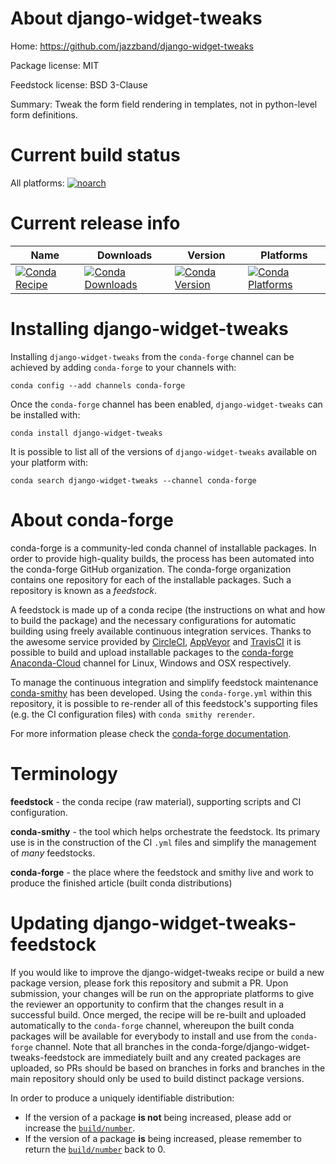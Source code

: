 About django-widget-tweaks
==========================

Home: https://github.com/jazzband/django-widget-tweaks

Package license: MIT

Feedstock license: BSD 3-Clause

Summary: Tweak the form field rendering in templates, not in python-level form definitions.



Current build status
====================

All platforms:
[![noarch](https://img.shields.io/circleci/project/github/conda-forge/django-widget-tweaks-feedstock/master.svg?label=noarch)](https://circleci.com/gh/conda-forge/django-widget-tweaks-feedstock)

Current release info
====================

| Name | Downloads | Version | Platforms |
| --- | --- | --- | --- |
| [![Conda Recipe](https://img.shields.io/badge/recipe-django--widget--tweaks-green.svg)](https://anaconda.org/conda-forge/django-widget-tweaks) | [![Conda Downloads](https://img.shields.io/conda/dn/conda-forge/django-widget-tweaks.svg)](https://anaconda.org/conda-forge/django-widget-tweaks) | [![Conda Version](https://img.shields.io/conda/vn/conda-forge/django-widget-tweaks.svg)](https://anaconda.org/conda-forge/django-widget-tweaks) | [![Conda Platforms](https://img.shields.io/conda/pn/conda-forge/django-widget-tweaks.svg)](https://anaconda.org/conda-forge/django-widget-tweaks) |

Installing django-widget-tweaks
===============================

Installing `django-widget-tweaks` from the `conda-forge` channel can be achieved by adding `conda-forge` to your channels with:

```
conda config --add channels conda-forge
```

Once the `conda-forge` channel has been enabled, `django-widget-tweaks` can be installed with:

```
conda install django-widget-tweaks
```

It is possible to list all of the versions of `django-widget-tweaks` available on your platform with:

```
conda search django-widget-tweaks --channel conda-forge
```


About conda-forge
=================

conda-forge is a community-led conda channel of installable packages.
In order to provide high-quality builds, the process has been automated into the
conda-forge GitHub organization. The conda-forge organization contains one repository
for each of the installable packages. Such a repository is known as a *feedstock*.

A feedstock is made up of a conda recipe (the instructions on what and how to build
the package) and the necessary configurations for automatic building using freely
available continuous integration services. Thanks to the awesome service provided by
[CircleCI](https://circleci.com/), [AppVeyor](http://www.appveyor.com/)
and [TravisCI](https://travis-ci.org/) it is possible to build and upload installable
packages to the [conda-forge](https://anaconda.org/conda-forge)
[Anaconda-Cloud](http://docs.anaconda.org/) channel for Linux, Windows and OSX respectively.

To manage the continuous integration and simplify feedstock maintenance
[conda-smithy](http://github.com/conda-forge/conda-smithy) has been developed.
Using the ``conda-forge.yml`` within this repository, it is possible to re-render all of
this feedstock's supporting files (e.g. the CI configuration files) with ``conda smithy rerender``.

For more information please check the [conda-forge documentation](https://conda-forge.org/docs/).

Terminology
===========

**feedstock** - the conda recipe (raw material), supporting scripts and CI configuration.

**conda-smithy** - the tool which helps orchestrate the feedstock.
                   Its primary use is in the construction of the CI ``.yml`` files
                   and simplify the management of *many* feedstocks.

**conda-forge** - the place where the feedstock and smithy live and work to
                  produce the finished article (built conda distributions)


Updating django-widget-tweaks-feedstock
=======================================

If you would like to improve the django-widget-tweaks recipe or build a new
package version, please fork this repository and submit a PR. Upon submission,
your changes will be run on the appropriate platforms to give the reviewer an
opportunity to confirm that the changes result in a successful build. Once
merged, the recipe will be re-built and uploaded automatically to the
`conda-forge` channel, whereupon the built conda packages will be available for
everybody to install and use from the `conda-forge` channel.
Note that all branches in the conda-forge/django-widget-tweaks-feedstock are
immediately built and any created packages are uploaded, so PRs should be based
on branches in forks and branches in the main repository should only be used to
build distinct package versions.

In order to produce a uniquely identifiable distribution:
 * If the version of a package **is not** being increased, please add or increase
   the [``build/number``](http://conda.pydata.org/docs/building/meta-yaml.html#build-number-and-string).
 * If the version of a package **is** being increased, please remember to return
   the [``build/number``](http://conda.pydata.org/docs/building/meta-yaml.html#build-number-and-string)
   back to 0.